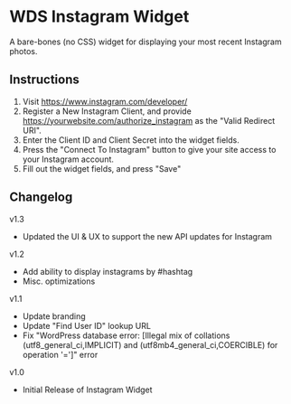 WDS Instagram Widget
=========
A bare-bones (no CSS) widget for displaying your most recent Instagram photos.

## Instructions

1. Visit https://www.instagram.com/developer/
2. Register a New Instagram Client, and provide https://yourwebsite.com/authorize_instagram as the "Valid Redirect URI".
3. Enter the Client ID and Client Secret into the widget fields.
4. Press the "Connect To Instagram" button to give your site access to your Instagram account.
5. Fill out the widget fields, and press "Save"

## Changelog

v1.3
* Updated the UI & UX to support the new API updates for Instagram

v1.2
* Add ability to display instagrams by #hashtag
* Misc. optimizations

v1.1
* Update branding
* Update "Find User ID" lookup URL
* Fix "WordPress database error: [Illegal mix of collations (utf8_general_ci,IMPLICIT) and (utf8mb4_general_ci,COERCIBLE) for operation '=']" error

v1.0
* Initial Release of Instagram Widget
